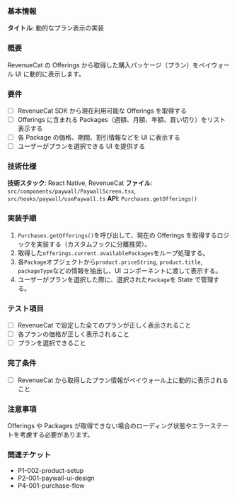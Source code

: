 ### 基本情報

**タイトル**: 動的なプラン表示の実装

### 概要

RevenueCat の Offerings から取得した購入パッケージ（プラン）をペイウォール UI に動的に表示します。

### 要件

- [ ] RevenueCat SDK から現在利用可能な Offerings を取得する
- [ ] Offerings に含まれる Packages（週額、月額、年額、買い切り）をリスト表示する
- [ ] 各 Package の価格、期間、割引情報などを UI に表示する
- [ ] ユーザーがプランを選択できる UI を提供する

### 技術仕様

**技術スタック**: React Native, RevenueCat
**ファイル**: `src/components/paywall/PaywallScreen.tsx`, `src/hooks/paywall/usePaywall.ts`
**API**: `Purchases.getOfferings()`

### 実装手順

1. `Purchases.getOfferings()`を呼び出して、現在の Offerings を取得するロジックを実装する（カスタムフックに分離推奨）。
2. 取得した`offerings.current.availablePackages`をループ処理する。
3. 各`Package`オブジェクトから`product.priceString`, `product.title`, `packageType`などの情報を抽出し、UI コンポーネントに渡して表示する。
4. ユーザーがプランを選択した際に、選択された`Package`を State で管理する。

### テスト項目

- [ ] RevenueCat で設定した全てのプランが正しく表示されること
- [ ] 各プランの価格が正しく表示されること
- [ ] プランを選択できること

### 完了条件

- [ ] RevenueCat から取得したプラン情報がペイウォール上に動的に表示されること

### 注意事項

Offerings や Packages が取得できない場合のローディング状態やエラーステートを考慮する必要があります。

### 関連チケット

- P1-002-product-setup
- P2-001-paywall-ui-design
- P4-001-purchase-flow

